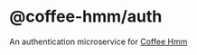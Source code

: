 # @coffee-hmm/auth

An authentication microservice for [Coffee Hmm](https://coffee-hmm.inhibitor.io)
